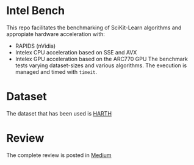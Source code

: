 # Intel Bench
This repo facilitates the benchmarking of SciKit-Learn algorithms and 
appropiate hardware acceleration with:
- RAPIDS (nVidia)
- Intelex CPU acceleration based on SSE and AVX
- Intelex GPU acceleration based on the ARC770 GPU
The benchmark tests varying dataset-sizes and various algorithms. The 
  execution is managed and timed with `timeit`.

# Dataset
The dataset that has been used is [HARTH](https://archive-beta.ics.uci.edu/dataset/779/harth)

# Review
The complete review is posted in [Medium]()